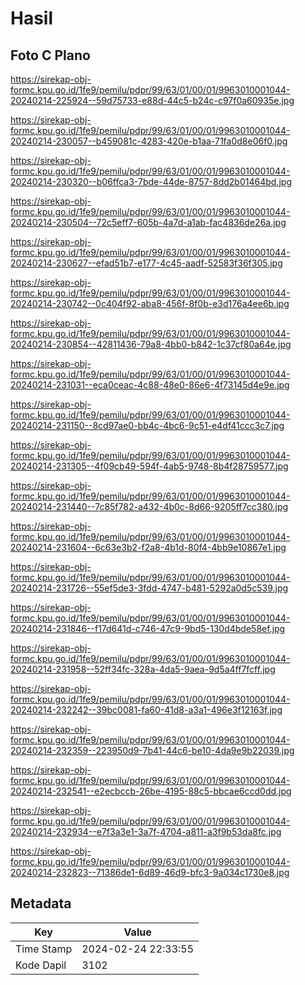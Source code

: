 # Hasil

## Foto C Plano

https://sirekap-obj-formc.kpu.go.id/1fe9/pemilu/pdpr/99/63/01/00/01/9963010001044-20240214-225924--59d75733-e88d-44c5-b24c-c97f0a60935e.jpg

https://sirekap-obj-formc.kpu.go.id/1fe9/pemilu/pdpr/99/63/01/00/01/9963010001044-20240214-230057--b459081c-4283-420e-b1aa-71fa0d8e06f0.jpg

https://sirekap-obj-formc.kpu.go.id/1fe9/pemilu/pdpr/99/63/01/00/01/9963010001044-20240214-230320--b06ffca3-7bde-44de-8757-8dd2b01464bd.jpg

https://sirekap-obj-formc.kpu.go.id/1fe9/pemilu/pdpr/99/63/01/00/01/9963010001044-20240214-230504--72c5eff7-605b-4a7d-a1ab-fac4836de26a.jpg

https://sirekap-obj-formc.kpu.go.id/1fe9/pemilu/pdpr/99/63/01/00/01/9963010001044-20240214-230627--efad51b7-e177-4c45-aadf-52583f36f305.jpg

https://sirekap-obj-formc.kpu.go.id/1fe9/pemilu/pdpr/99/63/01/00/01/9963010001044-20240214-230742--0c404f92-aba8-456f-8f0b-e3d176a4ee6b.jpg

https://sirekap-obj-formc.kpu.go.id/1fe9/pemilu/pdpr/99/63/01/00/01/9963010001044-20240214-230854--42811436-79a8-4bb0-b842-1c37cf80a64e.jpg

https://sirekap-obj-formc.kpu.go.id/1fe9/pemilu/pdpr/99/63/01/00/01/9963010001044-20240214-231031--eca0ceac-4c88-48e0-86e6-4f73145d4e9e.jpg

https://sirekap-obj-formc.kpu.go.id/1fe9/pemilu/pdpr/99/63/01/00/01/9963010001044-20240214-231150--8cd97ae0-bb4c-4bc6-9c51-e4df41ccc3c7.jpg

https://sirekap-obj-formc.kpu.go.id/1fe9/pemilu/pdpr/99/63/01/00/01/9963010001044-20240214-231305--4f09cb49-594f-4ab5-9748-8b4f28759577.jpg

https://sirekap-obj-formc.kpu.go.id/1fe9/pemilu/pdpr/99/63/01/00/01/9963010001044-20240214-231440--7c85f782-a432-4b0c-8d66-9205ff7cc380.jpg

https://sirekap-obj-formc.kpu.go.id/1fe9/pemilu/pdpr/99/63/01/00/01/9963010001044-20240214-231604--6c63e3b2-f2a8-4b1d-80f4-4bb9e10867e1.jpg

https://sirekap-obj-formc.kpu.go.id/1fe9/pemilu/pdpr/99/63/01/00/01/9963010001044-20240214-231726--55ef5de3-3fdd-4747-b481-5292a0d5c539.jpg

https://sirekap-obj-formc.kpu.go.id/1fe9/pemilu/pdpr/99/63/01/00/01/9963010001044-20240214-231846--f17d641d-c746-47c9-9bd5-130d4bde58ef.jpg

https://sirekap-obj-formc.kpu.go.id/1fe9/pemilu/pdpr/99/63/01/00/01/9963010001044-20240214-231958--52ff34fc-328a-4da5-9aea-9d5a4ff7fcff.jpg

https://sirekap-obj-formc.kpu.go.id/1fe9/pemilu/pdpr/99/63/01/00/01/9963010001044-20240214-232242--39bc0081-fa60-41d8-a3a1-496e3f12163f.jpg

https://sirekap-obj-formc.kpu.go.id/1fe9/pemilu/pdpr/99/63/01/00/01/9963010001044-20240214-232359--223950d9-7b41-44c6-be10-4da9e9b22039.jpg

https://sirekap-obj-formc.kpu.go.id/1fe9/pemilu/pdpr/99/63/01/00/01/9963010001044-20240214-232541--e2ecbccb-26be-4195-88c5-bbcae6ccd0dd.jpg

https://sirekap-obj-formc.kpu.go.id/1fe9/pemilu/pdpr/99/63/01/00/01/9963010001044-20240214-232934--e7f3a3e1-3a7f-4704-a811-a3f9b53da8fc.jpg

https://sirekap-obj-formc.kpu.go.id/1fe9/pemilu/pdpr/99/63/01/00/01/9963010001044-20240214-232823--71386de1-6d89-46d9-bfc3-9a034c1730e8.jpg


## Metadata

| Key        | Value               |
| ---------- | ------------------- |
| Time Stamp | 2024-02-24 22:33:55 |
| Kode Dapil | 3102                |



